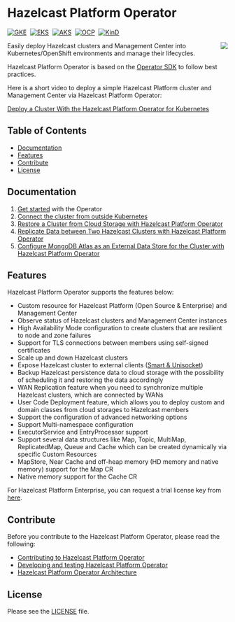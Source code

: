 # Hazelcast Platform Operator #
[![GKE](https://img.shields.io/endpoint?url=https%3A%2F%2Fgist.githubusercontent.com%2FdevOpsHelm%2Fe513bc27d500818292261e4235723e5b%2Fraw%2FGKE.json%3Fcachebust%3D1)](https://hazelcast.github.io/hazelcast-platform-operator/gke)&nbsp; [![EKS](https://img.shields.io/endpoint?url=https%3A%2F%2Fgist.githubusercontent.com%2FdevOpsHelm%2Fe513bc27d500818292261e4235723e5b%2Fraw%2FEKS.json%3Fcachebust%3D1)](https://hazelcast.github.io/hazelcast-platform-operator/eks)&nbsp; [![AKS](https://img.shields.io/endpoint?url=https%3A%2F%2Fgist.githubusercontent.com%2FdevOpsHelm%2Fe513bc27d500818292261e4235723e5b%2Fraw%2FAKS.json%3Fcachebust%3D1)](https://hazelcast.github.io/hazelcast-platform-operator/aks)&nbsp; [![OCP](https://img.shields.io/endpoint?url=https%3A%2F%2Fgist.githubusercontent.com%2FdevOpsHelm%2Fe513bc27d500818292261e4235723e5b%2Fraw%2FOCP.json%3Fcachebust%3D1)](https://hazelcast.github.io/hazelcast-platform-operator/ocp)&nbsp; [![KinD](https://img.shields.io/github/actions/workflow/status/hazelcast/hazelcast-platform-operator/pull-request.yml?label=KinD&style=flat)](https://hazelcast.github.io/hazelcast-platform-operator/pr)

<img align="right" src="https://hazelcast.com/brand-assets/files/hazelcast-stacked-flat-sm.png">

Easily deploy Hazelcast clusters and Management Center into Kubernetes/OpenShift environments and manage their lifecycles.

Hazelcast Platform Operator is based on the [Operator SDK](https://github.com/operator-framework/operator-sdk) to follow best practices.

Here is a short video to deploy a simple Hazelcast Platform cluster and Management Center via Hazelcast Platform Operator:

[Deploy a Cluster With the Hazelcast Platform Operator for Kubernetes](https://www.youtube.com/watch?v=4cK5I74nmr4)

## Table of Contents

* [Documentation](#documentation)
* [Features](#features)
* [Contribute](#contribute)
* [License](#license)

## Documentation

1. [Get started](https://docs.hazelcast.com/operator/latest/get-started) with the Operator
2. [Connect the cluster from outside Kubernetes](https://docs.hazelcast.com/tutorials/hazelcast-platform-operator-expose-externally)
3. [Restore a Cluster from Cloud Storage with Hazelcast Platform Operator](https://docs.hazelcast.com/tutorials/hazelcast-platform-operator-external-backup-restore)
4. [Replicate Data between Two Hazelcast Clusters with Hazelcast Platform Operator](https://docs.hazelcast.com/tutorials/hazelcast-platform-operator-wan-replication)
5. [Configure MongoDB Atlas as an External Data Store for the Cluster with Hazelcast Platform Operator](https://docs.hazelcast.com/tutorials/hazelcast-platform-operator-map-store-mongodb-atlas)

## Features

Hazelcast Platform Operator supports the features below:

* Custom resource for Hazelcast Platform (Open Source & Enterprise) and Management Center
* Observe status of Hazelcast clusters and Management Center instances
* High Availability Mode configuration to create clusters that are resilient to node and zone failures
* Support for TLS connections between members using self-signed certificates
* Scale up and down Hazelcast clusters
* Expose Hazelcast cluster to external
  clients ([Smart & Unisocket](https://docs.hazelcast.com/hazelcast/latest/clients/java#java-client-operation-modes))
* Backup Hazelcast persistence data to cloud storage with the possibility of scheduling it and restoring the data accordingly
* WAN Replication feature when you need to synchronize multiple Hazelcast clusters, which are connected by WANs
* User Code Deployment feature, which allows you to deploy custom and domain classes from cloud storages to Hazelcast members
* Support the configuration of advanced networking options
* Support Multi-namespace configuration
* ExecutorService and EntryProcessor support
* Support several data structures like Map, Topic, MultiMap, ReplicatedMap, Queue and Cache which can be created dynamically via specific Custom Resources
* MapStore, Near Cache and off-heap memory (HD memory and native memory) support for the Map CR
* Native memory support for the Cache CR

For Hazelcast Platform Enterprise, you can request a trial license key from [here](https://trialrequest.hazelcast.com).

## Contribute

Before you contribute to the Hazelcast Platform Operator, please read the following:

* [Contributing to Hazelcast Platform Operator](CONTRIBUTING.md)
* [Developing and testing Hazelcast Platform Operator](DEVELOPER.md)
* [Hazelcast Platform Operator Architecture](ARCHITECTURE_OVERVIEW.md)

## License

Please see the [LICENSE](LICENSE) file.
